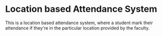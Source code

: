 # Location based Attendance System

This is a location based attendance system, where a student mark their attendance if they're in the particular location provided by the faculty.
